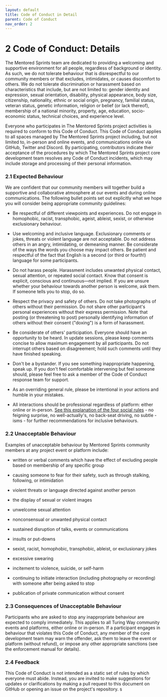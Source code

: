 ```yaml
---
layout: default
title: Code of Conduct in Detail
parent: Code of Conduct
nav_order: 2
---
```


# 2 Code of Conduct: Details

The Mentored Sprints team are dedicated to providing a welcoming and supportive environment for all people, regardless of background or identity. As such, we do not tolerate behaviour that is disrespectful to our community members or that excludes, intimidates, or causes discomfort to others. We do not tolerate discrimination or harassment based on characteristics that include, but are not limited to: gender identity and expression, sexual orientation, disability, physical appearance, body size, citizenship, nationality, ethnic or social origin, pregnancy, familial status, veteran status, genetic information, religion or belief (or lack thereof), membership of a national minority, property, age, education, socio-economic status, technical choices, and experience level.

Everyone who participates in The Mentored Sprints project activities is required to conform to this Code of Conduct. This Code of Conduct applies to all spaces managed by The Mentored Sprints project including, but not limited to, in-person and online events, and communications online via GitHub, Twitter and Discord. By participating, contributors indicate their acceptance of the procedures by which The Mentored Sprints project core development team resolves any Code of Conduct incidents, which may include storage and processing of their personal information.

### 2.1 Expected Behaviour

We are confident that our community members will together build a supportive and collaborative atmosphere at our events and during online communications. The following bullet points set out explicitly what we hope you will consider being appropriate community guidelines:

- Be respectful of different viewpoints and experiences. Do not engage in homophobic, racist, transphobic, ageist, ableist, sexist, or otherwise exclusionary behaviour.

- Use welcoming and inclusive language. Exclusionary comments or jokes, threats or violent language are not acceptable. Do not address others in an angry, intimidating, or demeaning manner. Be considerate of the ways the words you choose may impact others. Be patient and respectful of the fact that English is a second (or third or fourth!) language for some participants.

- Do not harass people. Harassment includes unwanted physical contact, sexual attention, or repeated social contact. Know that consent is explicit, conscious and continuous—not implied. If you are unsure whether your behaviour towards another person is welcome, ask them. If someone tells you to stop, do so.

- Respect the privacy and safety of others. Do not take photographs of others without their permission. Do not share other participant's personal experiences without their express permission. Note that posting (or threatening to post) personally identifying information of others without their consent ("doxing") is a form of harassment.

- Be considerate of others' participation. Everyone should have an opportunity to be heard. In update sessions, please keep comments concise to allow maximum engagement by all participants. Do not interrupt others based on disagreement; hold such comments until they have finished speaking.

- Don't be a bystander. If you see something inappropriate happening, speak up. If you don't feel comfortable intervening but feel someone should, please feel free to ask a member of the Code of Conduct response team for support.

- As an overriding general rule, please be intentional in your actions and humble in your mistakes.

- All interactions should be professional regardless of platform: either online or in-person. [See this explanation of the four social rules](https://www.recurse.com/manual#sub-sec-social-rules) - no feigning surprise, no well-actually's, no back-seat driving, no subtle -isms - for further recommendations for inclusive behaviours.

### 2.2 Unacceptable Behaviour

Examples of unacceptable behaviour by Mentored Sprints community members at any project event or platform include:

- written or verbal comments which have the effect of excluding people based on membership of any specific group

- causing someone to fear for their safety, such as through stalking, following, or intimidation

- violent threats or language directed against another person

- the display of sexual or violent images

- unwelcome sexual attention

- nonconsensual or unwanted physical contact

- sustained disruption of talks, events or communications

- insults or put-downs

- sexist, racist, homophobic, transphobic, ableist, or exclusionary jokes

- excessive swearing

- incitement to violence, suicide, or self-harm

- continuing to initiate interaction (including photography or recording) with someone after being asked to stop

- publication of private communication without consent

### 2.3 Consequences of Unacceptable Behaviour

Participants who are asked to stop any inappropriate behaviour are expected to comply immediately. This applies to all Turing Way community events and platforms, either online or in-person. If a participant engages in behaviour that violates this Code of Conduct, any member of the core development team may warn the offender, ask them to leave the event or platform (without refund), or impose any other appropriate sanctions (see the enforcement manual for details).

### 2.4 Feedback

This Code of Conduct is not intended as a static set of rules by which everyone must abide. Instead, you are invited to make suggestions for updates or clarifications by making a pull request to this document on GitHub or opening an issue on the project's repository.
s